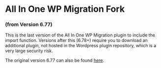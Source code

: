 # All In One WP Migration Fork ###
### (from Version 6.77) ###

This is the last version of the All In One WP Migration plugin to include the import function. Versions after this (6.78+) require you to download an additional plugin, not hosted in the Wordpress plugin repository, which is a very large security risk. 

The original version 6.77 can also be found [here](https://downloads.wordpress.org/plugin/all-in-one-wp-migration.6.77.zip). 